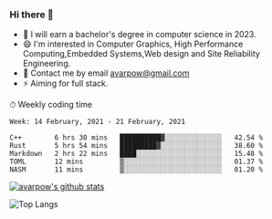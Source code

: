 ### Hi there 👋
<!--I have been a GitHub member for [![Years Badge](https://badges.pufler.dev/years/avarpow)](https://badges.pufler.dev)-->
- 🌱 I will earn a bachelor's degree in computer science in 2023.
- 😄 I'm interested in Computer Graphics, High Performance Computing,Embedded Systems,Web design and Site Reliability Engineering.
- 💬 Contact me by email avarpow@gmail.com
- ⚡ Aiming for full stack.

<!--💻 Coding Activity Logging

[![Commits Badge](https://badges.pufler.dev/commits/weekly/avarpow)](https://badges.pufler.dev)-->

⏱ Weekly coding time
<!--START_SECTION:waka-->
```text
Week: 14 February, 2021 - 21 February, 2021

C++        6 hrs 30 mins   ██████████▓░░░░░░░░░░░░░░   42.54 % 
Rust       5 hrs 54 mins   █████████▓░░░░░░░░░░░░░░░   38.60 % 
Markdown   2 hrs 22 mins   ████░░░░░░░░░░░░░░░░░░░░░   15.48 % 
TOML       12 mins         ▒░░░░░░░░░░░░░░░░░░░░░░░░   01.37 % 
NASM       11 mins         ▒░░░░░░░░░░░░░░░░░░░░░░░░   01.20 % 
```
<!--END_SECTION:waka-->

[![avarpow's github stats](https://github-readme-stats.vercel.app/api?username=avarpow&count_private=true&show_icons=true&hide=issues&hide_border=true)](https://github.com/anuraghazra/github-readme-stats)

![Top Langs](https://github-readme-stats.vercel.app/api/top-langs/?username=avarpow&layout=compact&hide_border=true) 
<!--[![avarpow's wakatime stats](https://github-readme-stats.vercel.app/api/wakatime?username=avarpow)](https://github.com/anuraghazra/github-readme-stats)-->
